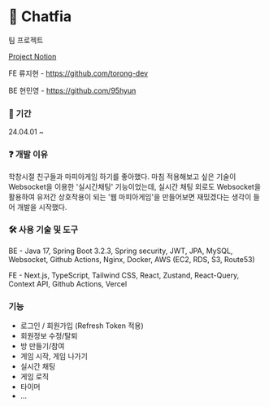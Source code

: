 # 🔫 Chatfia
팀 프로젝트

[Project Notion](https://hiryuji.notion.site/Chatfia-099fa11562af47ff88208c03db710f3b?pvs=4)

FE 류지현 - https://github.com/torong-dev

BE 현민영 - https://github.com/95hyun

### 📆 기간 
24.04.01 ~ 

### ❓ 개발 이유
학창시절 친구들과 마피아게임 하기를 좋아했다.
마침 적용해보고 싶은 기술이 Websocket을 이용한 '실시간채팅' 기능이었는데,
실시간 채팅 외로도 Websocket을 활용하여 유저간 상호작용이 되는 '웹 마피아게임'을 만들어보면 재밌겠다는 생각이 들어 개발을 시작했다.

### 🛠️ 사용 기술 및 도구
BE - Java 17, Spring Boot 3.2.3, Spring security, JWT, JPA, MySQL, Websocket, Github Actions, Nginx, Docker, AWS (EC2, RDS, S3, Route53)

FE - Next.js, TypeScript, Tailwind CSS, React, Zustand, React-Query, Context API, Github Actions, Vercel

### 기능
- 로그인 / 회원가입 (Refresh Token 적용)
- 회원정보 수정/탈퇴
- 방 만들기/참여
- 게임 시작, 게임 나가기
- 실시간 채팅
- 게임 로직
- 타이머
- ...
